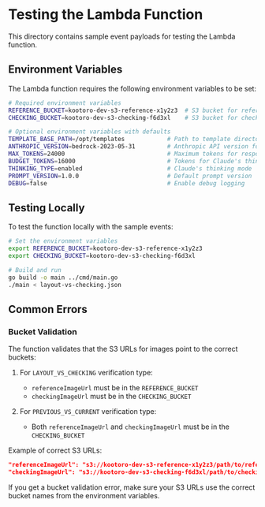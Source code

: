 # Testing the Lambda Function

This directory contains sample event payloads for testing the Lambda function.

## Environment Variables

The Lambda function requires the following environment variables to be set:

```bash
# Required environment variables
REFERENCE_BUCKET=kootoro-dev-s3-reference-x1y2z3  # S3 bucket for reference layout images
CHECKING_BUCKET=kootoro-dev-s3-checking-f6d3xl    # S3 bucket for checking images

# Optional environment variables with defaults
TEMPLATE_BASE_PATH=/opt/templates            # Path to template directory
ANTHROPIC_VERSION=bedrock-2023-05-31         # Anthropic API version for Bedrock
MAX_TOKENS=24000                             # Maximum tokens for response
BUDGET_TOKENS=16000                          # Tokens for Claude's thinking process
THINKING_TYPE=enabled                        # Claude's thinking mode
PROMPT_VERSION=1.0.0                         # Default prompt version
DEBUG=false                                  # Enable debug logging
```

## Testing Locally

To test the function locally with the sample events:

```bash
# Set the environment variables
export REFERENCE_BUCKET=kootoro-dev-s3-reference-x1y2z3
export CHECKING_BUCKET=kootoro-dev-s3-checking-f6d3xl

# Build and run
go build -o main ../cmd/main.go
./main < layout-vs-checking.json
```

## Common Errors

### Bucket Validation

The function validates that the S3 URLs for images point to the correct buckets:

1. For `LAYOUT_VS_CHECKING` verification type:
   - `referenceImageUrl` must be in the `REFERENCE_BUCKET`
   - `checkingImageUrl` must be in the `CHECKING_BUCKET`

2. For `PREVIOUS_VS_CURRENT` verification type:
   - Both `referenceImageUrl` and `checkingImageUrl` must be in the `CHECKING_BUCKET`

Example of correct S3 URLs:
```json
"referenceImageUrl": "s3://kootoro-dev-s3-reference-x1y2z3/path/to/reference.jpg",
"checkingImageUrl": "s3://kootoro-dev-s3-checking-f6d3xl/path/to/checking.jpg"
```

If you get a bucket validation error, make sure your S3 URLs use the correct bucket names from the environment variables.
